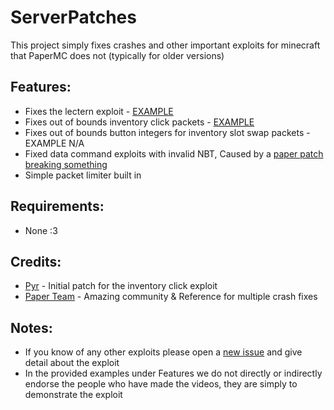 # ServerPatches
This project simply fixes crashes and other important exploits for minecraft that PaperMC does not (typically for older versions)

## Features:
- Fixes the lectern exploit - [EXAMPLE](https://www.youtube.com/watch?v=SvdO8ZSHQdo)
- Fixes out of bounds inventory click packets - [EXAMPLE](https://www.youtube.com/watch?v=MIJR-nuwFi4)
- Fixes out of bounds button integers for inventory slot swap packets - EXAMPLE N/A
- Fixed data command exploits with invalid NBT, Caused by a [paper patch breaking something](https://github.com/PaperMC/Paper/blob/9e171ef8ff0a0ec57ebc75772fc9de578c987059/patches/server/0647-Check-requirement-before-suggesting-root-nodes.patch#L22)
- Simple packet limiter built in

## Requirements: 
- None :3
  
## Credits:
- [Pyr](https://github.com/Pyrbu) - Initial patch for the inventory click exploit
- [Paper Team](https://github.com/PaperMC/) - Amazing community & Reference for multiple crash fixes

## Notes:
- If you know of any other exploits please open a [new issue](https://github.com/summiner/ServerPatches/issues/new) and give detail about the exploit
- In the provided examples under Features we do not directly or indirectly endorse the people who have made the videos, they are simply to demonstrate the exploit
